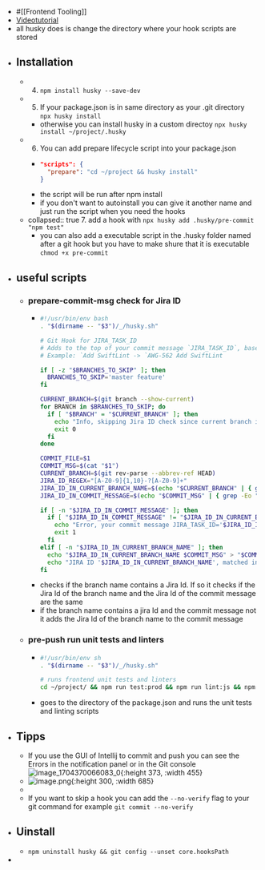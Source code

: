 - #[[Frontend Tooling]]
- [Videotutorial](https://www.youtube.com/watch?v=U-R_885UGPM)
- all husky does is change the directory where your hook scripts are stored
- ## Installation
	- 4. `npm install husky --save-dev`
	- 5. If your package.json is in same directory as your .git directory `npx husky install`
		- otherwise you can install husky in a custom directoy `npx husky install ~/project/.husky`
	- 6. You can add prepare lifecycle script into your package.json
		- ```json
		  "scripts": {
		    "prepare": "cd ~/project && husky install"
		  }
		  ```
		- the script will be run after npm install
		- if you don't want to autoinstall you can give it another name and just run the script when you need the hooks
	- collapsed:: true
	  7. add a hook with `npx husky add .husky/pre-commit "npm test"`
		- you can also add a executable script in the .husky folder named after a git hook but you have to make shure that it is executable `chmod +x pre-commit`
- ## useful scripts
	- ### prepare-commit-msg check for Jira ID
		- ```bash
		  #!/usr/bin/env bash
		  . "$(dirname -- "$3")/_/husky.sh"
		  
		  # Git Hook for JIRA_TASK_ID
		  # Adds to the top of your commit message `JIRA_TASK_ID`, based on the prefix of the current branch `feature/AWG-562-add-linter`
		  # Example: `Add SwiftLint -> `AWG-562 Add SwiftLint
		  
		  if [ -z "$BRANCHES_TO_SKIP" ]; then
		    BRANCHES_TO_SKIP='master feature'
		  fi
		  
		  CURRENT_BRANCH=$(git branch --show-current)
		  for BRANCH in $BRANCHES_TO_SKIP; do
		    if [ "$BRANCH" = "$CURRENT_BRANCH" ]; then
		      echo "Info, skipping Jira ID check since current branch is included in the 'BRANCHES_TO_SKIP' variable"
		      exit 0
		    fi
		  done
		  
		  COMMIT_FILE=$1
		  COMMIT_MSG=$(cat "$1")
		  CURRENT_BRANCH=$(git rev-parse --abbrev-ref HEAD)
		  JIRA_ID_REGEX="[A-Z0-9]{1,10}-?[A-Z0-9]+"
		  JIRA_ID_IN_CURRENT_BRANCH_NAME=$(echo "$CURRENT_BRANCH" | { grep -Eo "$JIRA_ID_REGEX" || true; })
		  JIRA_ID_IN_COMMIT_MESSAGE=$(echo "$COMMIT_MSG" | { grep -Eo "$JIRA_ID_REGEX" || true; })
		  
		  if [ -n "$JIRA_ID_IN_COMMIT_MESSAGE" ]; then
		    if [ "$JIRA_ID_IN_COMMIT_MESSAGE" != "$JIRA_ID_IN_CURRENT_BRANCH_NAME" ]; then
		      echo "Error, your commit message JIRA_TASK_ID='$JIRA_ID_IN_COMMIT_MESSAGE' is not equal to current branch JIRA_TASK_ID='$JIRA_ID_IN_CURRENT_BRANCH_NAME'"
		      exit 1
		    fi
		  elif [ -n "$JIRA_ID_IN_CURRENT_BRANCH_NAME" ]; then
		    echo "$JIRA_ID_IN_CURRENT_BRANCH_NAME $COMMIT_MSG" > "$COMMIT_FILE"
		    echo "JIRA ID '$JIRA_ID_IN_CURRENT_BRANCH_NAME', matched in current branch name, prepended to commit message. (Use --no-verify to skip)"
		  fi
		  ```
		- checks if the branch name contains a Jira Id. If so it checks if the Jira Id of the branch name and the Jira Id of the commit message are the same
		- if the branch name contains a jira Id and the commit message not it adds the Jira Id of the branch name to the commit message
	- ### pre-push run unit tests and linters
		- ```bash
		  #!/usr/bin/env sh
		  . "$(dirname -- "$3")/_/husky.sh"
		  
		  # runs frontend unit tests and linters
		  cd ~/project/ && npm run test:prod && npm run lint:js && npm run lint:style
		  
		  ```
		- goes to the directory of the package.json and runs the unit tests and linting scripts
- ## Tipps
	- If you use the GUI of Intellij to commit and push you can see the Errors in the notification panel or in the Git console
	  ![image_1704370066083_0](../assets/image_1704370066081_0.png){:height 373, :width 455}
	- ![image.png](../assets/image_1704370110492_0.png){:height 300, :width 685}
	-
	- If you want to skip a hook you can add the `--no-verify` flag to your git command for example `git commit --no-verify`
- ## Uinstall
	- `npm uninstall husky && git config --unset core.hooksPath`
-